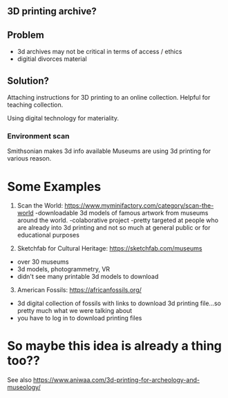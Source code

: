 ## 3D printing archive?

## Problem
- 3d archives may not be critical in terms of access / ethics
- digitial divorces material


## Solution?
Attaching instructions for 3D printing to an online collection. 
Helpful for teaching collection.

Using digital technology for materiality. 

### Environment scan

Smithsonian makes 3d info available
Museums are using 3d printing for various reason. 

# Some Examples
1.  Scan the World:  https://www.myminifactory.com/category/scan-the-world
-downloadable 3d models of famous artwork from museums around the world. 
-colaborative project 
-pretty targeted at people who are already into 3d printing and not so much at general public or for educational purposes

2.  Sketchfab for Cultural Heritage:  https://sketchfab.com/museums
- over 30 museums
- 3d models, photogrammetry, VR
- didn't see many printable 3d models to download

3.  American Fossils:  https://africanfossils.org/
- 3d digital collection of fossils with links to download 3d printing file...so pretty much what we were talking about
- you have to log in to download printing files
# So maybe this idea is already a thing too??

See also https://www.aniwaa.com/3d-printing-for-archeology-and-museology/
